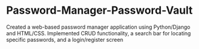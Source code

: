 # Password-Manager-Password-Vault

Created a web-based password manager application using Python/Django and HTML/CSS. Implemented CRUD functionality, a search bar for locating specific passwords, and a login/register screen
